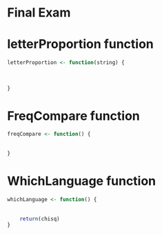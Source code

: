 Final Exam
========================================================

# letterProportion function

```r
letterProportion <- function(string) {
    
    
    
}
```



# FreqCompare function

```r
freqCompare <- function() {
    
    
}
```


# WhichLanguage function

```r
whichLanguage <- function() {
    
    
    return(chisq)
}
```






